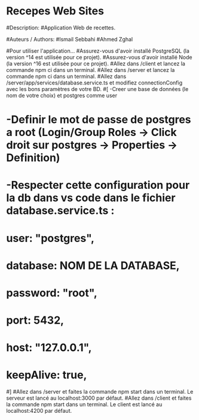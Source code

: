 # Recepes Web Sites

#Description:
#Application Web de recettes.

#Auteurs / Authors:
#Ismail Sebbahi 
#Ahmed Zghal

#Pour utiliser l'application...
#Assurez-vous d'avoir installé PostgreSQL (la version ^14 est utilisée pour ce projet).
#Assurez-vous d'avoir installé Node (la version ^16 est utilisée pour ce projet).
#Allez dans /client et lancez la commande npm ci dans un terminal.
#Allez dans /server et lancez la commande npm ci dans un terminal.
#Allez dans /server/app/services/database.service.ts et modifiez connectionConfig avec les bons paramètres de votre BD. 
#[   -Creer une base de données (le nom de votre choix) et postgres comme user
#    -Definir le mot de passe de postgres a root (Login/Group Roles -> Click droit sur postgres -> Properties -> Definition)
#    -Respecter cette configuration pour la db dans vs code dans le fichier database.service.ts :
#    user: "postgres",
#    database: NOM DE LA DATABASE,
#    password: "root",
#    port: 5432,
#    host: "127.0.0.1",
#    keepAlive: true,
#]
#Allez dans /server et faites la commande npm start dans un terminal. Le serveur est lancé au localhost:3000 par défaut.
#Allez dans /client et faites la commande npm start dans un terminal. Le client est lancé au localhost:4200 par défaut.
